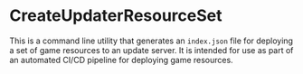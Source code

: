 # CreateUpdaterResourceSet

This is a command line utility that generates an `index.json` file for
deploying a set of game resources to an update server. It is intended
for use as part of an automated CI/CD pipeline for deploying game
resources.

